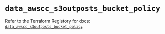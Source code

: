 # `data_awscc_s3outposts_bucket_policy`

Refer to the Terraform Registory for docs: [`data_awscc_s3outposts_bucket_policy`](https://registry.terraform.io/providers/hashicorp/awscc/0.70.0/docs/data-sources/s3outposts_bucket_policy).
